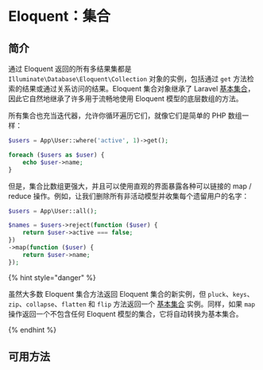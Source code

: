 # Eloquent：集合

## 简介

通过 Eloquent 返回的所有多结果集都是 `Illuminate\Database\Eloquent\Collection` 对象的实例，包括通过 `get` 方法检索的结果或通过关系访问的结果。Eloquent 集合对象继承了 Laravel [基本集合](https://laravel.com/docs/5.8/collections)，因此它自然地继承了许多用于流畅地使用 Eloquent 模型的底层数组的方法。

所有集合也充当迭代器，允许你循环遍历它们，就像它们是简单的 PHP 数组一样：

```php
$users = App\User::where('active', 1)->get();

foreach ($users as $user) {
    echo $user->name;
}
```

但是，集合比数组更强大，并且可以使用直观的界面暴露各种可以链接的 map / reduce 操作。例如，让我们删除所有非活动模型并收集每个遗留用户的名字：

```php
$users = App\User::all();

$names = $users->reject(function ($user) {
    return $user->active === false;
})
->map(function ($user) {
    return $user->name;
});
```

{% hint style="danger" %}

虽然大多数 Eloquent 集合方法返回 Eloquent 集合的新实例，但 `pluck`、`keys`、`zip`、`collapse`、`flatten` 和 `flip` 方法返回一个 [基本集合](https://laravel.com/docs/5.8/collections) 实例。同样，如果 `map` 操作返回一个不包含任何 Eloquent 模型的集合，它将自动转换为基本集合。

{% endhint %}

## 可用方法
